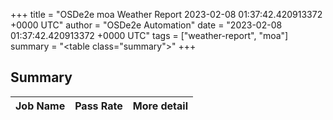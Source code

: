 +++
title = "OSDe2e moa Weather Report 2023-02-08 01:37:42.420913372 +0000 UTC"
author = "OSDe2e Automation"
date = "2023-02-08 01:37:42.420913372 +0000 UTC"
tags = ["weather-report", "moa"]
summary = "<table class=\"summary\"></table>"
+++
## Summary

| Job Name | Pass Rate | More detail |
|----------|-----------|-------------|




